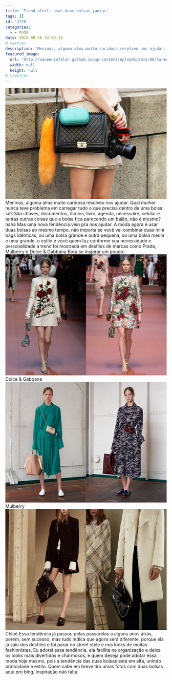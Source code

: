 ```yaml
---
title: 'Trend alert: usar duas bolsas juntas'
tags: []
id: '2776'
categories:
  - - Moda
date: 2015-08-26 12:59:13
# <extra>
description: 'Meninas, alguma alma muito caridosa resolveu nos ajudar. Qual mulher nunca teve problema em carregar tudo o que precisa dentro de uma bolsa só? São chaves, documentos, óculos, livro, agenda, necessaire, celular e tantas outras coisas que a bolsa fica parecendo um balão, não é mesmo? haha Mas uma nova tendência veio pra nos ajudar. A moda agora é usar duas bolsas ao mesmo tempo, não importa se você vai combinar duas mini bags idênticas, ou uma bolsa grande e outra pequena, ou uma bolsa média e uma grande, o estilo é você quem faz conforme sua necessidade e personalidade a trend foi mostrada em desfiles de marcas como Prada, Mulberry e Dolce &amp; Gabbana Bora se inspirar um pouco: Essa tendência já passou pelas passarelas a alguns anos atrás, porém, sem sucesso, mas tudo indica que agora será diferente, &hellip;'
featured_image: 
  url: 'http://oqueeuiafalar.github.io/wp-content/uploads/2015/08/la-modella-mafia-model-street-style-at-Spring-2013-fashion-week-Chanel-Boy-bag-photographed-by-Tommy-Ton-via-style-2.jpg'
  width: null
  height: null
# </extra>
---
```


[![trend alert: duas bolsas juntas no mesmo look](/wp-content/uploads/2015/08/la-modella-mafia-model-street-style-at-Spring-2013-fashion-week-Chanel-Boy-bag-photographed-by-Tommy-Ton-via-style-2.jpg)](/wp-content/uploads/2015/08/la-modella-mafia-model-street-style-at-Spring-2013-fashion-week-Chanel-Boy-bag-photographed-by-Tommy-Ton-via-style-2.jpg) Meninas, alguma alma muito caridosa resolveu nos ajudar. Qual mulher nunca teve problema em carregar tudo o que precisa dentro de uma bolsa só? São chaves, documentos, óculos, livro, agenda, necessaire, celular e tantas outras coisas que a bolsa fica parecendo um balão, não é mesmo? haha Mas uma nova tendência veio pra nos ajudar. A moda agora é usar duas bolsas ao mesmo tempo, não importa se você vai combinar duas mini bags idênticas, ou uma bolsa grande e outra pequena, ou uma bolsa média e uma grande, o estilo é você quem faz conforme sua necessidade e personalidade a trend foi mostrada em desfiles de marcas como Prada, Mulberry e Dolce & Gabbana  Bora se inspirar um pouco: [![dolce e gabbana inverno 2016](/wp-content/uploads/2015/08/dolce-e-gabbana.jpg)](/wp-content/uploads/2015/08/dolce-e-gabbana.jpg) Dolce & Gabbana [![mulberry resort 2016](/wp-content/uploads/2015/08/Mulberry.jpg)](/wp-content/uploads/2015/08/Mulberry.jpg) Mulberry [![chloé resort 2016](/wp-content/uploads/2015/08/chloe.jpg)](/wp-content/uploads/2015/08/chloe.jpg) Chloé Essa tendência já passou pelas passarelas a alguns anos atrás, porém, sem sucesso, mas tudo indica que agora será diferente, porque ela já saiu dos desfiles e foi parar no street style e nos looks de muitas fashionistas. Eu adorei essa tendência, ela facilita na organização e deixa os looks mais divertidos e charmosos, e quem deseja pode adotar essa moda hoje mesmo, pois a tendência das duas bolsas está em alta, unindo praticidade e estilo. Quem sabe em breve tiro umas fotos com duas bolsas aqui pro blog, inspiração não falta.

